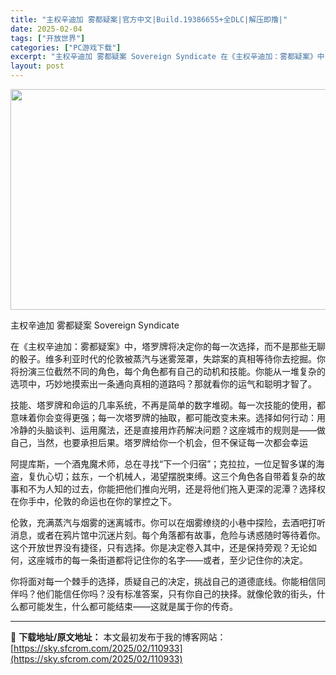 ```yaml
---
title: "主权辛迪加 雾都疑案|官方中文|Build.19386655+全DLC|解压即撸|"
date: 2025-02-04
tags: ["开放世界"]
categories: ["PC游戏下载"]
excerpt: "主权辛迪加 雾都疑案 Sovereign Syndicate 在《主权辛迪加：雾都疑案》中，塔罗牌将决定你的每一次选择，而不是那些无聊的骰子。维多利亚时代的伦敦被蒸汽与迷雾笼罩，失踪案的真相等待你去挖掘。你将扮演三位截然不同的角色，每个角色都有自己的动机和技能。你能从一堆复杂的选项中，巧妙地摸索出一&hellip;"
layout: post
---
```


<img class="aligncenter size-full wp-image-110927" src="https://sky.sfcrom.com/wp-content/uploads/2025/02/2025020413210057.webp" alt="" width="616" height="353" />

主权辛迪加 雾都疑案 Sovereign Syndicate

在《主权辛迪加：雾都疑案》中，塔罗牌将决定你的每一次选择，而不是那些无聊的骰子。维多利亚时代的伦敦被蒸汽与迷雾笼罩，失踪案的真相等待你去挖掘。你将扮演三位截然不同的角色，每个角色都有自己的动机和技能。你能从一堆复杂的选项中，巧妙地摸索出一条通向真相的道路吗？那就看你的运气和聪明才智了。

技能、塔罗牌和命运的几率系统，不再是简单的数字堆砌。每一次技能的使用，都意味着你会变得更强；每一次塔罗牌的抽取，都可能改变未来。选择如何行动：用冷静的头脑谈判、运用魔法，还是直接用炸药解决问题？这座城市的规则是——做自己，当然，也要承担后果。塔罗牌给你一个机会，但不保证每一次都会幸运

阿提库斯，一个酒鬼魔术师，总在寻找“下一个归宿”；克拉拉，一位足智多谋的海盗，复仇心切；兹东，一个机械人，渴望摆脱束缚。这三个角色各自带着复杂的故事和不为人知的过去，你能把他们推向光明，还是将他们拖入更深的泥潭？选择权在你手中，伦敦的命运也在你的掌控之下。

伦敦，充满蒸汽与烟雾的迷离城市。你可以在烟雾缭绕的小巷中探险，去酒吧打听消息，或者在鸦片馆中沉迷片刻。每个角落都有故事，危险与诱惑随时等待着你。这个开放世界没有捷径，只有选择。你是决定卷入其中，还是保持旁观？无论如何，这座城市的每一条街道都将记住你的名字——或者，至少记住你的决定。

你将面对每一个棘手的选择，质疑自己的决定，挑战自己的道德底线。你能相信同伴吗？他们能信任你吗？没有标准答案，只有你自己的抉择。就像伦敦的街头，什么都可能发生，什么都可能结束——这就是属于你的传奇。

---
📖 **下载地址/原文地址：** 本文最初发布于我的博客网站：[https://sky.sfcrom.com/2025/02/110933](https://sky.sfcrom.com/2025/02/110933)
